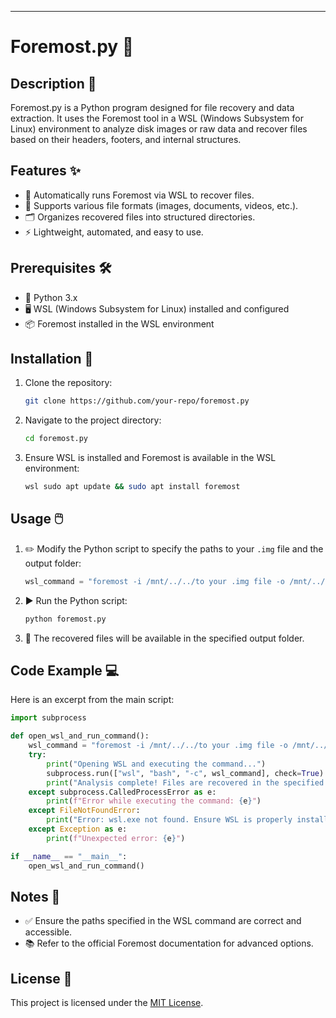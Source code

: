 ---

# Foremost.py 🚀

## Description 📄
Foremost.py is a Python program designed for file recovery and data extraction. It uses the Foremost tool in a WSL (Windows Subsystem for Linux) environment to analyze disk images or raw data and recover files based on their headers, footers, and internal structures.

## Features ✨
- 🔄 Automatically runs Foremost via WSL to recover files.
- 📂 Supports various file formats (images, documents, videos, etc.).
- 🗂️ Organizes recovered files into structured directories.
- ⚡ Lightweight, automated, and easy to use.

## Prerequisites 🛠️
- 🐍 Python 3.x
- 🖥️ WSL (Windows Subsystem for Linux) installed and configured
- 📦 Foremost installed in the WSL environment

## Installation 🧰
1. Clone the repository:  
    ```bash
    git clone https://github.com/your-repo/foremost.py
    ```
2. Navigate to the project directory:  
    ```bash
    cd foremost.py
    ```
3. Ensure WSL is installed and Foremost is available in the WSL environment:  
    ```bash
    wsl sudo apt update && sudo apt install foremost
    ```

## Usage 🖱️
1. ✏️ Modify the Python script to specify the paths to your `.img` file and the output folder:  
    ```python
    wsl_command = "foremost -i /mnt/../../to your .img file -o /mnt/../../recup_img"
    ```
2. ▶️ Run the Python script:  
    ```bash
    python foremost.py
    ```
3. 📁 The recovered files will be available in the specified output folder.

## Code Example 💻
Here is an excerpt from the main script:  
```python
import subprocess

def open_wsl_and_run_command():
    wsl_command = "foremost -i /mnt/../../to your .img file -o /mnt/../../recup_img"
    try:
        print("Opening WSL and executing the command...")
        subprocess.run(["wsl", "bash", "-c", wsl_command], check=True)
        print("Analysis complete! Files are recovered in the specified folder.")
    except subprocess.CalledProcessError as e:
        print(f"Error while executing the command: {e}")
    except FileNotFoundError:
        print("Error: wsl.exe not found. Ensure WSL is properly installed.")
    except Exception as e:
        print(f"Unexpected error: {e}")

if __name__ == "__main__":
    open_wsl_and_run_command()
```

## Notes 📝
- ✅ Ensure the paths specified in the WSL command are correct and accessible.
- 📚 Refer to the official Foremost documentation for advanced options.

## License 📜
This project is licensed under the [MIT License](https://opensource.org/licenses/MIT).
